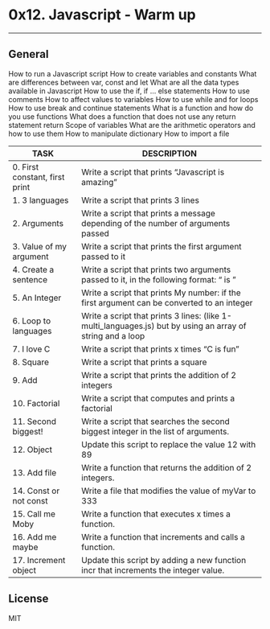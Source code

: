 # 0x12. Javascript - Warm up
---
## General
How to run a Javascript script
How to create variables and constants
What are differences between var, const and let
What are all the data types available in Javascript
How to use the if, if ... else statements
How to use comments
How to affect values to variables
How to use while and for loops
How to use break and continue statements
What is a function and how do you use functions
What does a function that does not use any return statement return
Scope of variables
What are the arithmetic operators and how to use them
How to manipulate dictionary
How to import a file

|TASK|DESCRIPTION|
|---|---|
|0. First constant, first print |Write a script that prints “Javascript is amazing”|
|1. 3 languages|Write a script that prints 3 lines|
|2. Arguments |Write a script that prints a message depending of the number of arguments passed|
|3. Value of my argument|Write a script that prints the first argument passed to it|
|4. Create a sentence|Write a script that prints two arguments passed to it, in the following format: “ is ”|
|5. An Integer|Write a script that prints My number: <first argument converted in integer> if the first argument can be converted to an integer|
|6. Loop to languages |Write a script that prints 3 lines: (like 1-multi_languages.js) but by using an array of string and a loop|
|7. I love C|Write a script that prints x times “C is fun”|
|8. Square|Write a script that prints a square|
|9. Add|Write a script that prints the addition of 2 integers|
|10. Factorial|Write a script that computes and prints a factorial|
|11. Second biggest!|Write a script that searches the second biggest integer in the list of arguments.|
|12. Object|Update this script to replace the value 12 with 89|
|13. Add file|Write a function that returns the addition of 2 integers.|
|14. Const or not const |Write a file that modifies the value of myVar to 333|
|15. Call me Moby|Write a function that executes x times a function.|
|16. Add me maybe|Write a function that increments and calls a function.|
|17. Increment object|Update this script by adding a new function incr that increments the integer value.|

## License

MIT